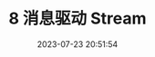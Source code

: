 ---
title: 8 消息驱动 Stream
date: 2023-07-23 20:51:54
tags: 
  - Distributed Microservices
categories: 
  - Technology
swiper_index: 
---